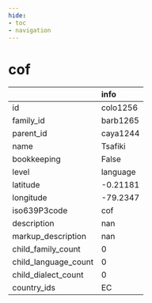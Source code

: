 ```yaml
---
hide:
- toc
- navigation
---
```

# cof
|                      | info     |
|:---------------------|:---------|
| id                   | colo1256 |
| family_id            | barb1265 |
| parent_id            | caya1244 |
| name                 | Tsafiki  |
| bookkeeping          | False    |
| level                | language |
| latitude             | -0.21181 |
| longitude            | -79.2347 |
| iso639P3code         | cof      |
| description          | nan      |
| markup_description   | nan      |
| child_family_count   | 0        |
| child_language_count | 0        |
| child_dialect_count  | 0        |
| country_ids          | EC       |